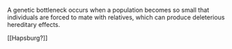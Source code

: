 A genetic bottleneck occurs when a population becomes so small that individuals are forced to mate with relatives, which can produce deleterious hereditary effects.

[[Hapsburg?]]